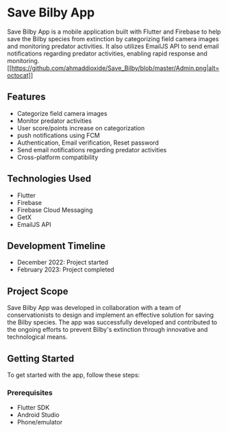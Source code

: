 # Save Bilby App

Save Bilby App is a mobile application built with Flutter and Firebase to help save the Bilby species from extinction by categorizing field camera images and monitoring predator activities. It also utilizes EmailJS API to send email notifications regarding predator activities, enabling rapid response and monitoring.
[[https://github.com/ahmaddioxide/Save_Bilby/blob/master/Admin.png|alt=octocat]]
## Features

- Categorize field camera images
- Monitor predator activities
- User score/points increase on categorization
- push notifications using FCM
- Authentication, Email verification, Reset password
- Send email notifications regarding predator activities
- Cross-platform compatibility

## Technologies Used

- Flutter
- Firebase 
- Firebase Cloud Messaging
- GetX
- EmailJS API

## Development Timeline

- December 2022: Project started
- February 2023: Project completed

## Project Scope

Save Bilby App was developed in collaboration with a team of conservationists to design and implement an effective solution for saving the Bilby species. The app was successfully developed and contributed to the ongoing efforts to prevent Bilby's extinction through innovative and technological means.

## Getting Started

To get started with the app, follow these steps:

### Prerequisites

- Flutter SDK
- Android Studio 
- Phone/emulator



